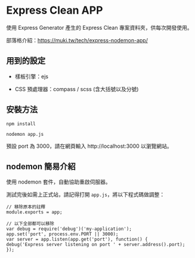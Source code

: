 # Express Clean APP

使用 Express Generator 產生的 Express Clean 專案資料夾，供每次開發使用。

部落格介紹：https://muki.tw/tech/express-nodemon-app/

## 用到的設定

* 樣板引擎：ejs

* CSS 預處理器：compass / scss (含大括號以及分號)

## 安裝方法

```
npm install
```

```
nodemon app.js
```

預設 port 為 3000，請在網頁輸入 http://localhost:3000 以瀏覽網站。

## nodemon 簡易介紹

使用 nodemon 套件，自動協助重啟伺服器。

測試完後如需上正式站，請記得打開 `app.js`，將以下程式碼做調整：

```
// 移除原本的註釋
module.exports = app;

// 以下全部都可以移除
var debug = require('debug')('my-application');
app.set('port', process.env.PORT || 3000);
var server = app.listen(app.get('port'), function() {
debug('Express server listening on port ' + server.address().port);
});
```

